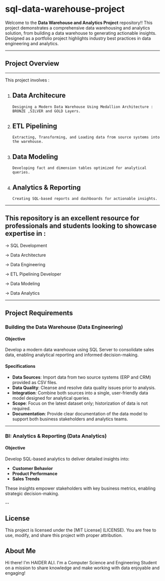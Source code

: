  # sql-data-warehouse-project

 Welcome to the **Data Warehouse and Analytics Project** repository!!
 This project demonstrates a comprehensive data warehousing and analytics solution, from building a data warehouse to generating actionable insights. Designed as a portfolio project highlights industry best practices in data engineering and analytics.  

---
## Project Overview
---
This project involves :
   1. ## Data Architecure
          Designing a Modern Data Warehouse Using Medallion Architecture :  BRONZE ,SILVER and GOLD Layers.
   2. ## ETL Pipelining
          Extracting, Transforming, and Loading data from source systems into the warehouse.     
   3. ## Data Modeling
          Developing fact and dimension tables optimized for analytical queries.
   4. ## Analytics & Reporting
          Creating SQL-based reports and dashboards for actionable insights.
---
## This repository is an excellent resource for professionals and students looking to showcase expertise in :

 ->  SQL Development
 
 ->  Data Architecture
 
 ->  Data Engineering
 
 ->  ETL Pipelining Developer
 
 ->  Data Modeling
 
 -> Data Analytics

 ---
   
## Project Requirements

### Building the Data Warehouse (Data Engineering)

#### Objective
Develop a modern data warehouse using SQL Server to consolidate sales data, enabling analytical reporting and informed decision-making.

#### Specifications
- **Data Sources**: Import data from two source systems (ERP and CRM) provided as CSV files.
- **Data Quality**: Cleanse and resolve data quality issues prior to analysis.
- **Integration**: Combine both sources into a single, user-friendly data model designed for analytical queries.
- **Scope**: Focus on the latest dataset only; historization of data is not required.
- **Documentation**: Provide clear documentation of the data model to support both business stakeholders and analytics teams.

---

### BI: Analytics & Reporting (Data Analytics)

#### Objective
Develop SQL-based analytics to deliver detailed insights into:
- **Customer Behavior**
- **Product Performance**
- **Sales Trends**

These insights empower stakeholders with key business metrics, enabling strategic decision-making.

--

## License
This project is licensed under the [MIT License] (LICENSE). You are free to use, modify, and share this project with proper attribution.

## About Me

Hi there! I'm HAIDER ALI. I'm a Computer Science and Engineering Student on a mission to share knowledge and make working with data enjoyable and engaging!
